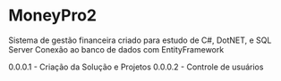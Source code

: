 # MoneyPro2

Sistema de gestão financeira criado para estudo de C#, DotNET, e SQL Server
Conexão ao banco de dados com EntityFramework

0.0.0.1 - Criação da Solução e Projetos
0.0.0.2 - Controle de usuários